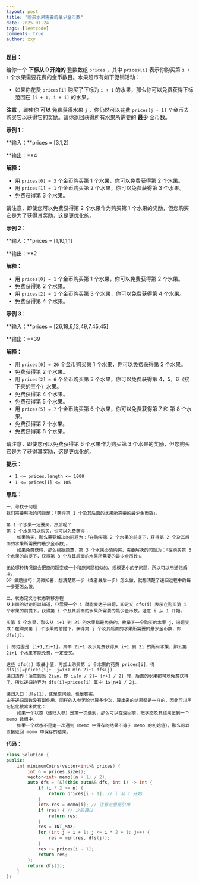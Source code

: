 ```yaml
---
layout: post
title: "购买水果需要的最少金币数"
date: 2025-01-24
tags: [leetcode]
comments: true
author: zxy
---
```


**题目：**

给你一个 **下标从 0 开始的** 整数数组 `prices` ，其中 `prices[i]` 表示你购买第 `i + 1` 个水果需要花费的金币数目。水果超市有如下促销活动：

- 如果你花费 `prices[i]` 购买了下标为 `i + 1` 的水果，那么你可以免费获得下标范围在 `[i + 1, i + i]` 的水果。

**注意** ，即使你 **可以** 免费获得水果 `j` ，你仍然可以花费 `prices[j - 1]` 个金币去购买它以获得它的奖励。请你返回获得所有水果所需要的 **最少** 金币数。

**示例 1：**

**输入：**prices = [3,1,2]

**输出：**4

**解释：**

- 用 `prices[0] = 3` 个金币购买第 1 个水果，你可以免费获得第 2 个水果。
- 用 `prices[1] = 1` 个金币购买第 2 个水果，你可以免费获得第 3 个水果。
- 免费获得第 3 个水果。

请注意，即使您可以免费获得第 2 个水果作为购买第 1 个水果的奖励，但您购买它是为了获得其奖励，这是更优化的。

**示例 2：**

**输入：**prices = [1,10,1,1]

**输出：**2

**解释：**

- 用 `prices[0] = 1` 个金币购买第 1 个水果，你可以免费获得第 2 个水果。
- 免费获得第 2 个水果。
- 用 `prices[2] = 1` 个金币购买第 3 个水果，你可以免费获得第 4 个水果。
- 免费获得第 4 个水果。

**示例 3：**

**输入：**prices = [26,18,6,12,49,7,45,45]

**输出：**39

**解释：**

- 用 `prices[0] = 26` 个金币购买第 1 个水果，你可以免费获得第 2 个水果。
- 免费获得第 2 个水果。
- 用 `prices[2] = 6` 个金币购买第 3 个水果，你可以免费获得第 4，5，6（接下来的三个）水果。
- 免费获得第 4 个水果。
- 免费获得第 5 个水果。
- 用 `prices[5] = 7` 个金币购买第 6 个水果，你可以免费获得第 7 和 第 8 个水果。
- 免费获得第 7 个水果。
- 免费获得第 8 个水果。

请注意，即使您可以免费获得第 6 个水果作为购买第 3 个水果的奖励，但您购买它是为了获得其奖励，这是更优化的。

**提示：**

- `1 <= prices.length <= 1000`
- `1 <= prices[i] <= 105`

**思路：**

```
一、寻找子问题
我们需要解决的问题是：「获得第 1 个及其后面的水果所需要的最少金币数」。

第 1 个水果一定要买，然后呢？
第 2 个水果可以购买，也可以免费获得：
	如果购买，那么需要解决的问题为：「在购买第 2 个水果的前提下，获得第 2 个及其后面的水果所需要的最少金币数」。
	如果免费获得，那么根据题意，第 3 个水果必须购买，需要解决的问题为：「在购买第 3 个水果的前提下，获得第 3 个及其后面的水果所需要的最少金币数」。

无论哪种情况都会把原问题变成一个和原问题相似的、规模更小的子问题，所以可以用递归解决。
DP 做题技巧：见微知著，想清楚第一步（或者最后一步）怎么做，就想清楚了递归过程中的每一步要怎么做。

二、状态定义与状态转移方程
从上面的讨论可以知道，只需要一个 i 就能表达子问题，即定义 dfs(i) 表示在购买第 i 个水果的前提下，获得第 i 个及其后面的水果所需要的最少金币数。注意 i 从 1 开始。

买第 i 个水果，那么从 i+1 到 2i 的水果都是免费的。枚举下一个购买的水果 j，问题变成：在购买第 j 个水果的前提下，获得第 j 个及其后面的水果所需要的最少金币数，即 dfs(j)。

j 的范围是 [i+1,2i+1]。其中 2i+1 表示免费获得从 i+1 到 2i 的所有水果，那么第 2i+1 个水果不能免费，一定要买。

这些 dfs(j) 取最小值，再加上购买第 i 个水果的花费 prices[i]，得
dfs(i)=prices[i]+  j=i+1 min 2i+1 dfs(j)
递归边界：注意到当 2i≥n，即 i≥⌈n / 2⌉= ⌊n+1 / 2⌋ 时，后面的水果都可以免费获得了，所以递归边界为 dfs(i)=prices[i] 其中 i≥⌊n+1 / 2⌋。

递归入口：dfs(1)，这是原问题，也是答案。
由于递归函数没有副作用，同样的入参无论计算多少次，算出来的结果都是一样的，因此可以用记忆化搜索来优化：
	如果一个状态（递归入参）是第一次遇到，那么可以在返回前，把状态及其结果记到一个 memo 数组中。
	如果一个状态不是第一次遇到（memo 中保存的结果不等于 memo 的初始值），那么可以直接返回 memo 中保存的结果。
```

**代码：**

```cpp
class Solution {
public:
    int minimumCoins(vector<int>& prices) {
        int n = prices.size();
        vector<int> memo((n + 1) / 2);
        auto dfs = [&](this auto&& dfs, int i) -> int {
            if (i * 2 >= n) {
                return prices[i - 1]; // i 从 1 开始
            }
            int& res = memo[i]; // 注意这里是引用
            if (res) { // 之前算过
                return res;
            }
            res = INT_MAX;
            for (int j = i + 1; j <= i * 2 + 1; j++) {
                res = min(res, dfs(j));
            }
            res += prices[i - 1];
            return res;
        };
        return dfs(1);
    }
};
```
